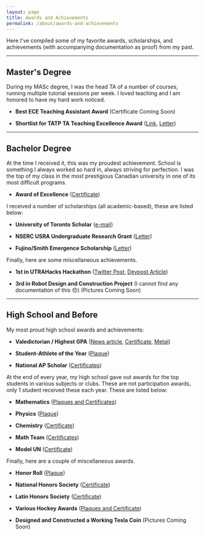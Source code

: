 ```yaml
---
layout: page
title: Awards and Achievements
permalink: /about/awards-and-achievements
---
```


Here I've compiled some of my favorite awards, scholarships, and achievements (with accompanying documentation as proof) from my past.

---

## Master's Degree

During my MASc degree, I was the head TA of a number of courses, running multiple tutorial sessions per week. I loved teaching and I am honored to have my hard work noticed.

* **Best ECE Teaching Assistant Award** (Certificate Coming Soon)

* **Shortlist for TATP TA Teaching Excellence Award** (<a href="https://tatp.utoronto.ca/awards/current-winners/" target="_blank">Link</a>, <a href="/files/awards/MASc/2023 TA Award - Shortlist Letter.pdf" target="_blank">Letter</a>)

---

## Bachelor Degree

At the time I received it, this was my proudest achievement. School is something I always worked so hard in, always striving for perfection. I was the top of my class in the most prestigious Canadian university in one of its most difficult programs.

* **Award of Excellence** (<a href="/files/awards/undergrad/Award of Excellence.pdf" target="_blank">Certificate</a>)

I received a number of scholarships (all academic-based), these are listed below:

* **University of Toronto Scholar** (<a href="/files/awards/scholarships/Unversity of Toronto Scholar.pdf" target="_blank">e-mail</a>)

* **NSERC USRA Undergraduate Research Grant** (<a href="/files/awards/scholarships/NSERC USRA.pdf" target="_blank">Letter</a>)

* **Fujino/Smith Emergence Scholarship** (<a href="/files/awards/scholarships/2018 - Fujino Smith Emergence Scholarship.pdf" target="_blank">Letter</a>)


Finally, here are some miscellaneous achievements.

* **1st in UTRAHacks Hackathon** (<a href="https://twitter.com/uoftengineering/status/1059490623424786434?lang=en" target="_blank">Twitter Post</a>, <a href="https://devpost.com/software/keys-to-success" target="_blank">Devpost Article</a>)

* **3rd in Robot Design and Construction Project** (I cannot find any documentation of this 😞) (Pictures Coming Soon)

---

## High School and Before

My most proud high school awards and achievements:

* **Valedictorian / Highest GPA** (<a href="https://www.fosters.com/story/news/education/2017/05/17/st-thomas-aquinas-announces-top-10/20900104007/" target="_blank">News article</a>, <a href="/files/awards/high school/Valedictorian Senate Letter.pdf" target="_blank">Certificate</a>, <a href="/files/awards/high school/Valedictorian Metal.pdf" target="_blank">Metal</a>)

* **Student-Athlete of the Year** (<a href="/files/awards/sports/Student Athlete of the Year.pdf" target="_blank">Plaque</a>)

* **National AP Scholar** (<a href="/files/awards/high school/National AP Scholar Award.pdf" target="_blank">Certificates</a>)



At the end of every year, my high school gave out awards for the top students in various subjects or clubs. These are not participation awards, only 1 student received these each year. These are listed below:

* **Mathematics** (<a href="/files/awards/high school/Mathematics.pdf" target="_blank">Plaques and Certificates</a>)

* **Physics** (<a href="/files/awards/high school/Physics.pdf" target="_blank">Plaque</a>)

* **Chemistry** (<a href="/files/awards/high school/Chemistry.pdf" target="_blank">Certificate</a>)

* **Math Team** (<a href="/files/awards/high school/Math Team.pdf" target="_blank">Certificates</a>)

* **Model UN** (<a href="/files/awards/high school/Model UN.pdf" target="_blank">Certificate</a>)

Finally, here are a couple of miscellaneous awards.

* **Honor Roll** (<a href="/files/awards/high school/Honor Roll.pdf" target="_blank">Plaque</a>)

* **National Honors Society** (<a href="/files/awards/high school/National Honors Society.pdf" target="_blank">Certificate</a>)

* **Latin Honors Society** (<a href="/files/awards/high school/Latin Honors Society.pdf" target="_blank">Certificate</a>)

* **Various Hockey Awards** (<a href="/files/awards/sports/Hockey Awards.pdf" target="_blank">Plaques and Certificate</a>)

* **Designed and Constructed a Working Tesla Coin** (Pictures Coming Soon)